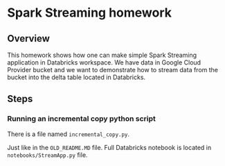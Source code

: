 # Spark Streaming homework

## Overview

This homework shows how one can make simple Spark Streaming application in Databricks workspace. 
We have data in Google Cloud Provider bucket and we want to demonstrate how to stream data from the bucket into the delta table located in Databricks.

## Steps

### Running an incremental copy python script
There is a file named `incremental_copy.py`. 

Just like in the `OLD_README.MD` file. Full Databricks notebook is located in `notebooks/StreamApp.py` file.






